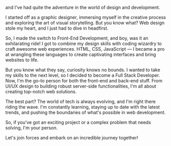 and I've had quite the adventure in the world of design and development.

I started off as a graphic designer, immersing myself in the creative process and exploring the art of visual storytelling.
But you know what? Web design stole my heart, and I just had to dive in headfirst.

So, I made the switch to Front-End Development, and boy, was it an exhilarating ride!
I got to combine my design skills with coding wizardry to craft awesome web experiences.
HTML, CSS, JavaScript — I became a pro at wrangling these languages to create captivating interfaces and bring websites to life.

But you know what they say, curiosity knows no bounds.
I wanted to take my skills to the next level, so I decided to become a Full Stack Developer.
Now, I'm the go-to person for both the front-end and back-end stuff.
From UI/UX design to building robust server-side functionalities, I'm all about creating top-notch web solutions.

The best part? The world of tech is always evolving, and I'm right there riding the wave.
I'm constantly learning, staying up to date with the latest trends, and pushing the boundaries of what's possible in web development.

So, if you've got an exciting project or a complex problem that needs solving, I'm your person.

Let's join forces and embark on an incredible journey together!
